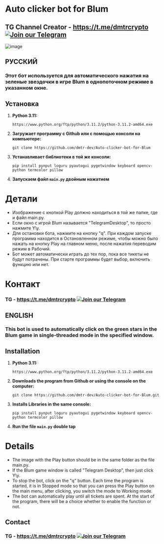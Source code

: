 # Auto clicker bot for Blum

## TG Channel Creator - https://t.me/dmtrcrypto [![Join our Telegram](https://img.shields.io/badge/Telegram-2CA5E0?style=for-the-badge&logo=telegram&logoColor=white)](https://t.me/dmtrcrypto)

![image](https://github.com/user-attachments/assets/10fb6a86-de07-4b69-9113-41a612f10ee6)

## РУССКИЙ

### Этот бот используется для автоматического нажатия на зеленые звездочки в игре Blum в однопоточном режиме в указанном окне.

## Установка
1. **Python 3.11:**
    
    ```
    https://www.python.org/ftp/python/3.11.2/python-3.11.2-amd64.exe
    ```
3. **Загружает программу с Github или с помощью консоли на компьютере:**
 
    ```
    git clone https://github.com/dmtr-dev/Auto-clicker-bot-for-Blum
    ```
4. **Устанавливает библиотеки в той же консоли:**

    ```
    pip install pynput loguru pyautogui pygetwindow keyboard opencv-python termcolor pillow
    ```
5.  **Запускаем файл `main.py` двойным нажатием**

# Детали
- Изображение с кнопкой Play должно находиться в той же папке, где и файл main.py.
- Если окно с игрой Blum называется "TelegramDesktop", то просто нажмите Y\y.
- Для остановки бота, нажмите на кнопку "q". При каждом запуске программа находится в Остановленном режиме, чтобы можно было нажать на кнопку Play на главном меню, после нажатия переводим режим в Рабочий.
- Бот может автоматически играть до тех пор, пока все тикеты не будут потрачены. При старте программы будет выбор, включить функцию или нет.

# Контакт
### TG - https://t.me/dmtrcrypto [![Join our Telegram](https://img.shields.io/badge/Telegram-2CA5E0?style=for-the-badge&logo=telegram&logoColor=white)](https://t.me/dmtrcrypto)


## ENGLISH

### This bot is used to automatically click on the green stars in the Blum game in single-threaded mode in the specified window.

## Installation
1. **Python 3.11:**
    
    ```
    https://www.python.org/ftp/python/3.11.2/python-3.11.2-amd64.exe
    ```
3. **Downloads the program from Github or using the console on the computer:**
 
    ```
    git clone https://github.com/dmtr-dev/Auto-clicker-bot-for-Blum.git
    ```
4. **Installs Libraries in the same console:**

    ```
    pip install pynput loguru pyautogui pygetwindow keyboard opencv-python termcolor pillow
    ```
5.  **Run the file `main.py` double tap**

# Details
- The image with the Play button should be in the same folder as the file main.py.
- If the Blum game window is called "Telegram Desktop", then just click Y\y.
- To stop the bot, click on the "q" button. Each time the program is started, it is in Stopped mode so that you can press the Play button on the main menu, after clicking, you switch the mode to Working mode.
- The bot can automatically play until all tickets are spent. At the start of the program, there will be a choice whether to enable the function or not.

## Contact
### TG - https://t.me/dmtrcrypto [![Join our Telegram](https://img.shields.io/badge/Telegram-2CA5E0?style=for-the-badge&logo=telegram&logoColor=white)](https://t.me/dmtrcrypto)
